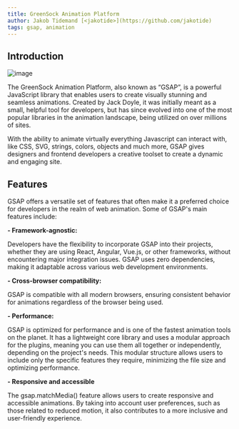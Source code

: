 ```yaml
---
title: GreenSock Animation Platform
author: Jakob Tidemand [<jakotide>](https://github.com/jakotide)
tags: gsap, animation
---
```


## Introduction

![image](~/assets/frameworks/gsap/logo.png)

The GreenSock Animation Platform, also known as “GSAP”, is a powerful JavaScript library that enables users to create visually stunning and seamless animations. Created by Jack Doyle, it was initially meant as a small, helpful tool for developers, but has since evolved into one of the most popular libraries in the animation landscape, being utilized on over millions of sites.

With the ability to animate virtually everything Javascript can interact with, like CSS, SVG, strings, colors, objects and much more, GSAP gives designers and frontend developers a creative toolset to create a dynamic and engaging site.

## Features 

GSAP offers a versatile set of features that often make it a preferred choice for developers in the realm of web animation. Some of GSAP's main features include:

**- Framework-agnostic:**

Developers have the flexibility to incorporate GSAP into their projects, whether they are using React, Angular, Vue.js, or other frameworks, without encountering major integration issues. GSAP uses zero dependencies, making it adaptable across various web development environments.

**- Cross-browser compatibility:**

GSAP is compatible with all modern browsers, ensuring consistent behavior for animations regardless of the browser being used.

**- Performance:**

GSAP is optimized for performance and is one of the fastest animation tools on the planet. It has a lightweight core library and uses a modular approach for the plugins, meaning you can use them all together or independently, depending on the project's needs. This modular structure allows users to include only the specific features they require, minimizing the file size and optimizing performance.  

**- Responsive and accessible**

The gsap.matchMedia() feature allows users to create responsive and accessible animations. By taking into account user preferences, such as those related to reduced motion, it also contributes to a more inclusive and user-friendly experience.